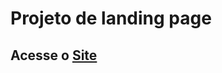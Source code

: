 <h1> Projeto de landing page </h1 <br>
<h2>Acesse o <a href='GlobalKey Real Estate LTDA
'/a>Site</h2>
